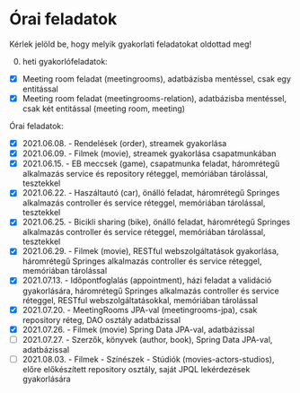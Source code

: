 # Órai feladatok

Kérlek jelöld be, hogy melyik gyakorlati feladatokat oldottad meg!

0. heti gyakorlófeladatok:

* [X] Meeting room feladat (meetingrooms), adatbázisba mentéssel, csak egy entitással
* [X] Meeting room feladat (meetingrooms-relation), adatbázisba mentéssel, csak két entitással (meeting room, meeting)

Órai feladatok:

* [X] 2021.06.08. - Rendelések (order), streamek gyakorlása
* [X] 2021.06.09. - Filmek (movie), streamek gyakorlása csapatmunkában
* [X] 2021.06.15. - EB meccsek (game), csapatmunka feladat, háromrétegű alkalmazás service és repository réteggel, memóriában tárolással, tesztekkel
* [X] 2021.06.22. - Haszáltautó (car), önálló feladat, háromrétegű Springes alkalmazás controller és service réteggel, memóriában tárolással, tesztekkel
* [X] 2021.06.25. - Bicikli sharing (bike), önálló feladat, háromrétegű Springes alkalmazás controller és service réteggel, memóriában tárolással, tesztekkel
* [x] 2021.06.29. - Filmek (movie), RESTful webszolgáltatások gyakorlása, háromrétegű Springes alkalmazás controller és service réteggel, memóriában tárolással
* [x] 2021.07.13. - Időpontfoglalás (appointment), házi feladat a validáció gyakorlására, háromrétegű Springes alkalmazás controller és service réteggel, RESTful webszolgáltatásokkal, memóriában tárolással
* [x] 2021.07.20. - MeetingRooms JPA-val (meetingrooms-jpa), csak repository réteg, DAO osztály adatbázissal
* [x] 2021.07.26. - Filmek (movie) Spring Data JPA-val, adatbázissal
* [ ] 2021.07.27. - Szerzők, könyvek (author, book), Spring Data JPA-val, adatbázissal
* [ ] 2021.08.03. - Filmek - Színészek - Stúdiók (movies-actors-studios), előre előkészített repository osztály, saját JPQL lekérdezések gyakorlására